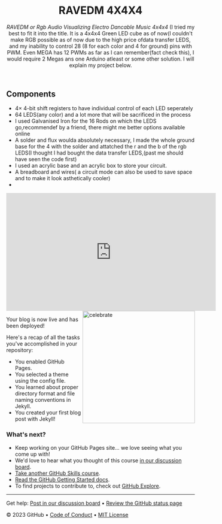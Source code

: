 <header>

<!--
  <<< Author notes: Course header >>>
  Include a 1280×640 image, course title in sentence case, and a concise description in emphasis.
  In your repository settings: enable template repository, add your 1280×640 social image, auto delete head branches.
  Add your open source license, GitHub uses MIT license.
-->

# RAVEDM 4X4X4 

_RAVEDM or Rgb Audio Visualizing Electro Dancable Music 4x4x4_ (I tried my best to fit it into the title.
It is a 4x4x4 Green LED cube as of now(I couldn't make RGB possible as of now due to the high price ofdata transfer LEDS,
and my inability to control 28 (8 for each color and 4 for ground)  pins with PWM. Even MEGA has 12 PWMs as far as I can remember(fact check this), I would require 2 Megas ans one Arduino atleast 
or some other solution. I will explain my project below.

</header>

<!--
  <<< Author notes: Finish >>>
  Review what we learned, ask for feedback, provide next steps.
-->

## Components

- 4× 4-bit shift registers to have individual control of each LED seperately
- 64 LEDS(any color) and a lot more that will be sacrificed in the process
- I used Galvanised Iron for the 16 Rods on which the LEDS go,recommendef by a friend,
  there might me better options available online
- A solder and flux woulda absolutely necessary, I made the whole ground base for the 4 with the solder and attatched the r and the b of the rgb LEDS(I thought I had bought the data transfer LEDS,(past me should have seen the code first)
- I used an acrylic base and an acrylic box to store your circuit.
- A breadboard and wires( a circuit mode can also be used to save space and to make it look asthetically cooler)
- 



<iframe width="560" height="315" src="https://www.youtube.com/watch?v=npNQRiVDQKI" 
title="YouTube video player" frameborder="0" 
allow="accelerometer; autoplay; clipboard-write; encrypted-media; gyroscope; picture-in-picture" 
allowfullscreen></iframe>

<img src=https://octodex.github.com/images/constructocat2.jpg alt=celebrate width=300 align=right>

Your blog is now live and has been deployed!

Here's a recap of all the tasks you've accomplished in your repository:

- You enabled GitHub Pages.
- You selected a theme using the config file.
- You learned about proper directory format and file naming conventions in Jekyll.
- You created your first blog post with Jekyll!

### What's next?

- Keep working on your GitHub Pages site... we love seeing what you come up with!
- We'd love to hear what you thought of this course [in our discussion board](https://github.com/orgs/skills/discussions/categories/github-pages).
- [Take another GitHub Skills course](https://github.com/skills).
- [Read the GitHub Getting Started docs](https://docs.github.com/en/get-started).
- To find projects to contribute to, check out [GitHub Explore](https://github.com/explore).

<footer>

<!--
  <<< Author notes: Footer >>>
  Add a link to get support, GitHub status page, code of conduct, license link.
-->

---

Get help: [Post in our discussion board](https://github.com/orgs/skills/discussions/categories/github-pages) &bull; [Review the GitHub status page](https://www.githubstatus.com/)

&copy; 2023 GitHub &bull; [Code of Conduct](https://www.contributor-covenant.org/version/2/1/code_of_conduct/code_of_conduct.md) &bull; [MIT License](https://gh.io/mit)

</footer>
